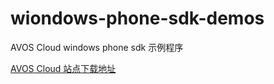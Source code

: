 wiondows-phone-sdk-demos
========================

AVOS Cloud windows phone sdk 示例程序

[AVOS Cloud 站点下载地址](https://download.avoscloud.com/demo/)
